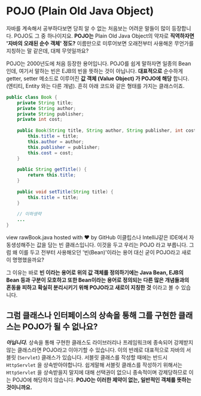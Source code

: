 # POJO (Plain Old Java Object)
자바를 계속해서 공부하다보면 당최 알 수 없는 처음보는 어려운 말들이 많이 등장합니다. POJO도 그 중 하나이지요. __POJO는__ Plain Old Java Object의 약자로 __직역하자면 '자바의 오래된 순수 객체' 정도?__ 이름만으로 미루어보면 오래전부터 사용해온 무언가를 지칭하는 말 같은데, 대체 무엇일까요?

POJO는 2000년도에 처음 등장한 용어입니다. POJO를 쉽게 말하자면 일종의 Bean인데, 여기서 말하는 빈은 EJB의 빈을 뜻하는 것이 아닙니다. __대표적으로__ 순수하게 getter, setter 메소드로 이루어진 __값 객체 (Value Object) 가 POJO에 해당__ 합니다. (엔티티, Entity 와는 다른 개념). 흔히 아래 코드와 같은 형태를 가지는 클래스이죠.

``` Java
public class Book {
    private String title;
    private String author;
    private String publisher;
    private int cost;
    
    public Book(String title, String author, String publisher, int cost) {
        this.title = title;
        this.author = author;
        this.publisher = publisher;
        this.cost = cost;
    }
    
    public String getTitle() {
        return this.title;
    }
    
    public void setTitle(String title) {
        this.title = title;
    }
    
    // 이하생략
    ...
}
```

view rawBook.java hosted with ❤ by GitHub
이클립스나 IntelliJ같은 IDE에서 자동생성해주는 값을 담는 빈 클래스입니다. 이것을 두고 우리는 POJO 라고 부릅니다. 그럼 왜 이를 두고 전부터 사용해오던 '빈(Bean)'이라는 용어 대신 굳이 POJO라고 새로이 명명했을까요?

그 이유는 바로 __빈 이라는 용어로 위의 값 객체를 정의하기에는 Java Bean, EJB의 Bean 등과 구분이 모호하고 또한 Bean이라는 용어로 정의되는 다른 많은 개념들과의 혼동을 피하고 확실히 분리시키기 위해 POJO라고 새로이 지칭한 것__ 이라고 볼 수 있습니다.

## 그럼 클래스나 인터페이스의 상속을 통해 그를 구현한 클래스는 POJO가 될 수 없나요?
__*아닙니다.*__ 상속을 통해 구현한 클래스도 라이브러리나 프레임워크에 종속되어 강제받지 않는 클래스라면 POJO라고 이야기할 수 있습니다. 이의 반례로 대표적으로 자바의 서블릿 (`Servlet`) 클래스가 있습니다. 서블릿 클래스를 작성할 때에는 반드시 `HttpServlet` 을 상속받아야합니다. 쉽게말해 서블릿 클래스를 작성하기 위해서는 `HttpServlet` 을 상속받을지 말지에 대해 선택권이 없으니 종속적이며 강제당하므로 이는 POJO에 해당하지 않습니다. __POJO는 이러한 제약이 없는, 일반적인 객체를 뜻하는 것이니까요.__